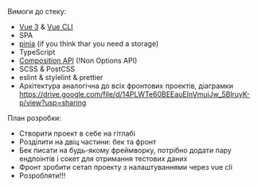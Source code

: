 Вимоги до стеку:
- [Vue 3](https://vuejs.org/) & [Vue CLI](https://cli.vuejs.org/)
- SPA 
- [pinia](https://github.com/vuejs/pinia) (if you think thar you need a storage)
- TypeScript
- [Composition API](https://vuejs.org/api/composition-api-setup.html#basic-usage) (!Non Options API)
- SCSS & PostCSS
- eslint & stylelint & prettier
- Архітектура аналогічна до всіх фронтових проектів, діаграмки https://drive.google.com/file/d/14PLWTe60BEEauEInVmuiJw_5BlruyK-p/view?usp=sharing

План розробки:
- Створити проект в себе на гітлабі
- Розділити на двіц частини: бек та фронт
- Бек писати на будь-якому фреймворку, потрібно додати пару ендпоінтів і сокет для отримання тестових даних
- Фронт зробити сетап проекту з налаштуваннями через vue cli
- Розробляти!!!
